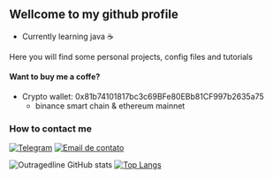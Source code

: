 ## Wellcome to my github profile

- Currently learning java ☕

Here you will find some personal projects, config files and tutorials

#### Want to buy me a coffe?
- Crypto wallet: 0x81b74101817bc3c69BFe80EBb81CF997b2635a75
  - binance smart chain & ethereum mainnet

### How to contact me
[![Telegram](https://img.shields.io/badge/Telegram-2CA5E0?style=for-the-badge&logo=telegram&logoColor=white)](http://t.me/outragedline)
[![Email de contato](https://img.shields.io/badge/Microsoft_Outlook-0078D4?style=for-the-badge&logo=microsoft-outlook&logoColor=white) ](mailto:diegojanson31@outlook.com)


![Outragedline GitHub stats](https://github-readme-stats.vercel.app/api?username=outragedline&show_icons=true&theme=dracula)
[![Top Langs](https://github-readme-stats.vercel.app/api/top-langs/?username=outragedline&layout=compact&theme=dracula)](https://github.com/anuraghazra/github-readme-stats)

